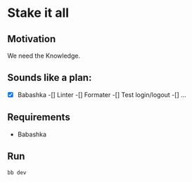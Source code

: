 # Stake it all

## Motivation
We need the Knowledge.


## Sounds like a plan:
-[x] Babashka
-[] Linter
-[] Formater
-[] Test login/logout
-[] ...


## Requirements
- Babashka


## Run
```shell
bb dev
```
